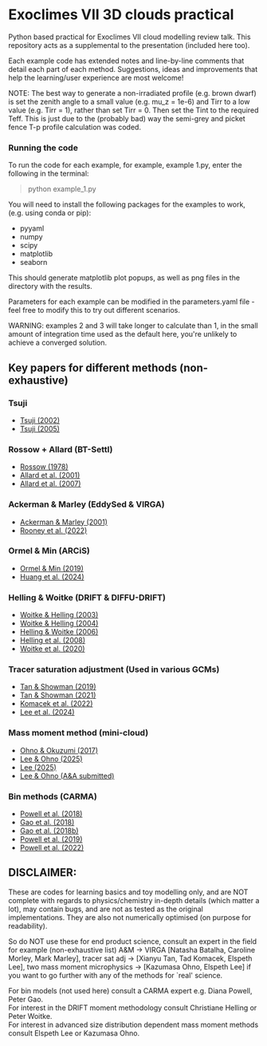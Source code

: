 # Exoclimes VII 3D clouds practical
 
Python based practical for Exoclimes VII cloud modelling review talk.
This repository acts as a supplemental to the presentation (included here too).

Each example code has extended notes and line-by-line comments that detail each part of each method. 
Suggestions, ideas and improvements that help the learning/user experience are most welcome!

NOTE: The best way to generate a non-irradiated profile (e.g. brown dwarf) is set the zenith angle to a small value (e.g. mu_z = 1e-6) and Tirr to a low value (e.g. Tirr = 1), rather than set Tirr = 0. 
Then set the Tint to the required Teff. 
This is just due to the (probably bad) way the semi-grey and picket fence T-p profile calculation was coded.

### Running the code

To run the code for each example, for example, example 1.py, enter the following in the terminal:

> python example_1.py

You will need to install the following packages for the examples to work, (e.g. using conda or pip):

+ pyyaml
+ numpy
+ scipy
+ matplotlib
+ seaborn

This should generate matplotlib plot popups, as well as png files in the directory with the results.

Parameters for each example can be modified in the parameters.yaml file - feel free to modify this to try out different scenarios.

WARNING: examples 2 and 3 will take longer to calculate than 1, in the small amount of integration time used as the default here, you're unlikely to achieve a converged solution.


## Key papers for different methods (non-exhaustive)

### Tsuji

* [Tsuji (2002)](https://ui.adsabs.harvard.edu/abs/2002ApJ...575..264T/abstract)
* [Tsuji (2005)](https://ui.adsabs.harvard.edu/abs/2005ApJ...621.1033T/abstract)

### Rossow + Allard (BT-Settl)

* [Rossow (1978)](https://ui.adsabs.harvard.edu/abs/1978Icar...36....1R/abstract)
* [Allard et al. (2001)](https://ui.adsabs.harvard.edu/abs/2003IAUS..211..325A/abstract)
* [Allard et al. (2007)](https://ui.adsabs.harvard.edu/abs/2007A%26A...474L..21A/abstract)

### Ackerman & Marley (EddySed & VIRGA)

* [Ackerman & Marley (2001)](https://ui.adsabs.harvard.edu/abs/2001ApJ...556..872A/abstract)
* [Rooney et al. (2022)](https://ui.adsabs.harvard.edu/abs/2022ApJ...925...33R/abstract)

### Ormel & Min (ARCiS)

* [Ormel & Min (2019)](https://ui.adsabs.harvard.edu/abs/2019A%26A...622A.121O/abstract)
* [Huang et al. (2024)](https://ui.adsabs.harvard.edu/abs/2024A%26A...691A.291H/abstract)

### Helling & Woitke (DRIFT & DIFFU-DRIFT)

* [Woitke & Helling (2003)](https://ui.adsabs.harvard.edu/abs/2003A%26A...399..297W/abstract)
* [Woitke & Helling (2004)](https://ui.adsabs.harvard.edu/abs/2004A%26A...414..335W/abstract)
* [Helling & Woitke (2006)](https://ui.adsabs.harvard.edu/abs/2006A%26A...455..325H/abstract)
* [Helling et al. (2008)](https://ui.adsabs.harvard.edu/abs/2008A%26A...485..547H/abstract)
* [Woitke et al. (2020)](https://ui.adsabs.harvard.edu/abs/2020A%26A...634A..23W/abstract)

### Tracer saturation adjustment (Used in various GCMs)

* [Tan & Showman (2019)](https://ui.adsabs.harvard.edu/abs/2019ApJ...874..111T/abstract)
* [Tan & Showman (2021)](https://ui.adsabs.harvard.edu/abs/2021MNRAS.502.2198T/abstract)
* [Komacek et al. (2022)](https://ui.adsabs.harvard.edu/abs/2022ApJ...934...79K/abstract)
* [Lee et al. (2024)](https://ui.adsabs.harvard.edu/abs/2024MNRAS.529.2686L/abstract)

### Mass moment method (mini-cloud)

* [Ohno & Okuzumi (2017)](https://ui.adsabs.harvard.edu/abs/2017ApJ...835..261O/abstract)
* [Lee & Ohno (2025)](https://ui.adsabs.harvard.edu/abs/2025A%26A...695A.111L/abstract)
* [Lee (2025)](https://ui.adsabs.harvard.edu/abs/2025arXiv250310309L/abstract)
* [Lee & Ohno (A&A submitted)]()

### Bin methods (CARMA)

* [Powell et al. (2018)](https://ui.adsabs.harvard.edu/abs/2018ApJ...860...18P/abstract)
* [Gao et al. (2018)](https://ui.adsabs.harvard.edu/abs/2018ApJ...855...86G/abstract)
* [Gao et al. (2018b)](https://ui.adsabs.harvard.edu/abs/2018ApJ...863..165G/abstract)
* [Powell et al. (2019)](https://ui.adsabs.harvard.edu/abs/2019ApJ...887..170P/abstract)
* [Powell et al. (2022)](https://ui.adsabs.harvard.edu/abs/2024ApJ...969....5P/abstract)


## DISCLAIMER:

These are codes for learning basics and toy modelling only, and are NOT complete with regards to physics/chemistry in-depth details (which matter a lot), may contain bugs, and are not as tested as the original implementations. They are also not numerically optimised (on purpose for readability).

So do NOT use these for end product science, consult an expert in the field for example (non-exhaustive list) A&M -> VIRGA [Natasha Batalha, Caroline Morley, Mark Marley], tracer sat adj -> [Xianyu Tan, Tad Komacek, Elspeth Lee], two mass moment microphysics -> [Kazumasa Ohno, Elspeth Lee] if you want to go further with any of the methods for `real' science.

For bin models (not used here) consult a CARMA expert e.g. Diana Powell, Peter Gao. \
For interest in the DRIFT moment methodology consult Christiane Helling or Peter Woitke. \
For interest in advanced size distribution dependent mass moment methods consult Elspeth Lee or Kazumasa Ohno.
